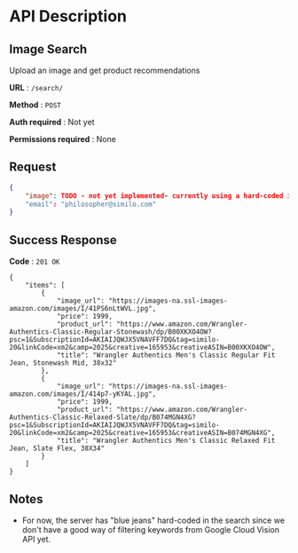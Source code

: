 # API Description

## Image Search
Upload an image and get product recommendations

**URL** : `/search/`

**Method** : `POST`

**Auth required** : Not yet

**Permissions required** : None

## Request
```json
{
    "image": TODO - not yet implemented- currently using a hard-coded image
    "email": "philosopher@similo.com"
}
```

## Success Response

**Code** : `201 OK`

```json{
{
    "items": [
        {
            "image_url": "https://images-na.ssl-images-amazon.com/images/I/41PS6nLtWVL.jpg",
            "price": 1999,
            "product_url": "https://www.amazon.com/Wrangler-Authentics-Classic-Regular-Stonewash/dp/B00XKXO4OW?psc=1&SubscriptionId=AKIAIJQWJX5VNAVFF7DQ&tag=similo-20&linkCode=xm2&camp=2025&creative=165953&creativeASIN=B00XKXO4OW",
            "title": "Wrangler Authentics Men's Classic Regular Fit Jean, Stonewash Mid, 38x32"
        },
        {
            "image_url": "https://images-na.ssl-images-amazon.com/images/I/414p7-yKYAL.jpg",
            "price": 1999,
            "product_url": "https://www.amazon.com/Wrangler-Authentics-Classic-Relaxed-Slate/dp/B074MGN4XG?psc=1&SubscriptionId=AKIAIJQWJX5VNAVFF7DQ&tag=similo-20&linkCode=xm2&camp=2025&creative=165953&creativeASIN=B074MGN4XG",
            "title": "Wrangler Authentics Men's Classic Relaxed Fit Jean, Slate Flex, 38X34"
        }
    ]
}
```

## Notes

* For now, the server has "blue jeans" hard-coded in the search since we don't have a good way of filtering keywords from Google Cloud Vision API yet.
